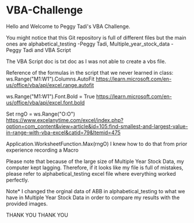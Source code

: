 # VBA-Challenge

Hello and Welcome to Peggy Tadi's VBA Challenge.

You might notice that this Git repository is full of different files but the main ones are alphabetical_testing -Peggy Tadi, Multiple_year_stock_data - Peggy Tadi and VBA Script

The VBA Script doc is txt doc as I was not able to create a vbs file.

Reference of the formulas in the script that we never learned in class:
ws.Range("M1:W1").Columns.AutoFit https://learn.microsoft.com/en-us/office/vba/api/excel.range.autofit

ws.Range("M1:W1").Font.Bold = True https://learn.microsoft.com/en-us/office/vba/api/excel.font.bold

 Set rngO = ws.Range("O:O") https://www.excelanytime.com/excel/index.php?option=com_content&view=article&id=105:find-smallest-and-largest-value-in-range-with-vba-excel&catid=79&Itemid=475
 
 Application.WorksheetFunction.Max(rngO) I knew how to do that from prior experience recording a Macro

Please note that because of the large size of Multiple Year Stock Data, my computer kept lagging. Therefore, if it looks like my file is full of mistakes, please refer to alphabetical_testing excel file where everything worked perfectly.

Note* I changed the orginal data of ABB in alphabetical_testing to what we have in Multiple Year Stock Data in order to compare my results with the provided images.

THANK YOU THANK YOU
